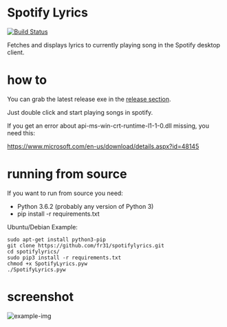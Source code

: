 # Spotify Lyrics
[![Build Status](https://travis-ci.com/SimonIT/spotifylyrics.svg?branch=master)](https://travis-ci.com/SimonIT/spotifylyrics)

Fetches and displays lyrics to currently playing song in the Spotify desktop client.

# how to
You can grab the latest release exe in the [release section](https://github.com/fr31/spotifylyrics/releases).

Just double click and start playing songs in spotify. 

If you get an error about api-ms-win-crt-runtime-l1-1-0.dll missing, you need this:

https://www.microsoft.com/en-us/download/details.aspx?id=48145

# running from source
If you want to run from source you need:

* Python 3.6.2 (probably any version of Python 3)
* pip install -r requirements.txt

Ubuntu/Debian Example:
```
sudo apt-get install python3-pip
git clone https://github.com/fr31/spotifylyrics.git
cd spotifylyrics/
sudo pip3 install -r requirements.txt
chmod +x SpotifyLyrics.pyw
./SpotifyLyrics.pyw
```

# screenshot
![example-img](https://i.imgur.com/2dUN17q.png)
